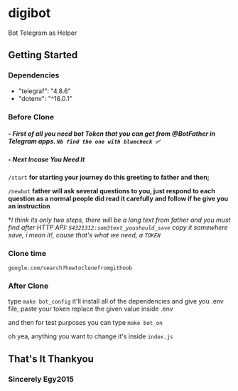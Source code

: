 # digibot
Bot Telegram as Helper

## Getting Started
### Dependencies
* "telegraf": "4.8.6" 
* "dotenv": "^16.0.1"

### Before Clone
##### - First of all you need bot Token that you can get from @BotFather in Telegram apps. ```Nb find the one with bluecheck ✅```
##### - Next Incase You Need It
        
```/start```  **for starting your journey do this greeting to father and then;**

```/newbot```
    **father will ask several questions  to you, just respond to each question as a normal people did read it carefully and follow if he give you an instruction**

**I think its only two steps, there will be a long text from father and you must find after *HTTP API: ```54321312:som3text_youshould_save``` copy it somewhere save, i mean it!, cause that's what we need, a ```TOKEN```**

### Clone time
    google.com/search?howtoclonefromgithoob

### After Clone
type ```make bot_config``` it'll install all of the dependencies and give you .env file, paste your token replace the given value inside .env

and then for test purposes you can type ```make bot_on```

oh yea, anything you want to change it's inside ```index.js```

## That's It Thankyou
### Sincerely Egy2015